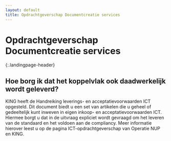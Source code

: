 ```yaml
---
layout: default
title: Opdrachtgeverschap Documentcreatie services
---
```

# Opdrachtgeverschap Documentcreatie services
{:.landingpage-header}

## Hoe borg ik dat het koppelvlak ook daadwerkelijk wordt geleverd?

KING heeft de Handreiking leverings- en acceptatievoorwaarden ICT opgesteld. Dit document biedt u een set van artikelen die u geheel of gedeeltelijk kunt inweven in eigen inkoop- en acceptatievoorwaarden ICT. Hiermee borgt u dat in de uitvraag expliciet wordt gevraagd om het leveren van de standaard en het voldoen aan de compliancy. Meer informatie hierover leest u op de pagina ICT-opdrachtgeverschap van Operatie NUP en KING.
